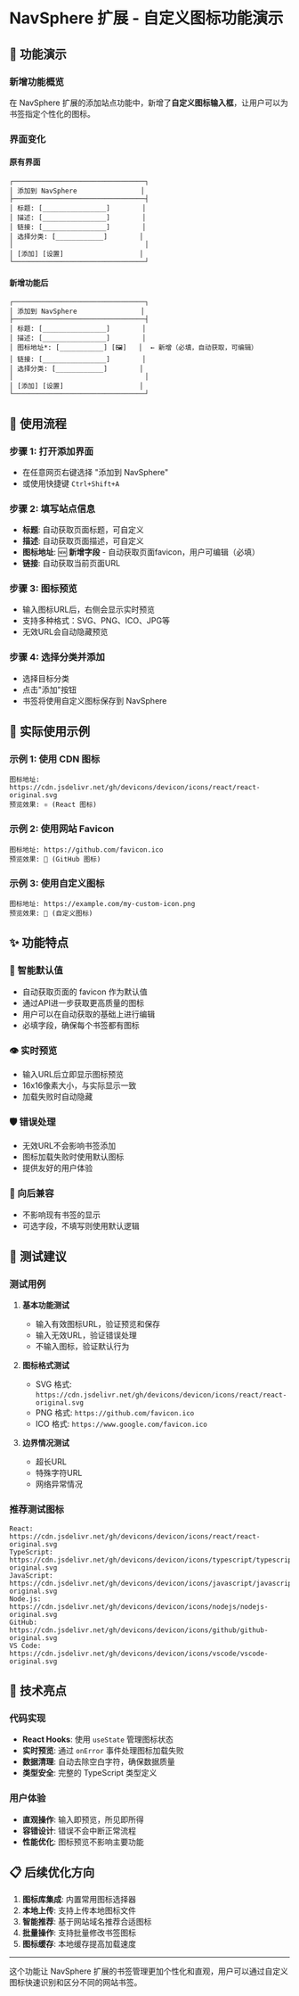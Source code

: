 # NavSphere 扩展 - 自定义图标功能演示

## 🎯 功能演示

### 新增功能概览
在 NavSphere 扩展的添加站点功能中，新增了**自定义图标输入框**，让用户可以为书签指定个性化的图标。

### 界面变化

#### 原有界面
```
┌─────────────────────────────────┐
│ 添加到 NavSphere                │
├─────────────────────────────────┤
│ 标题: [________________]        │
│ 描述: [________________]        │
│ 链接: [________________]        │
│ 选择分类: [____________]        │
│                                 │
│ [添加] [设置]                   │
└─────────────────────────────────┘
```

#### 新增功能后
```
┌─────────────────────────────────┐
│ 添加到 NavSphere                │
├─────────────────────────────────┤
│ 标题: [________________]        │
│ 描述: [________________]        │
│ 图标地址*: [___________] [🖼️]   │  ← 新增（必填，自动获取，可编辑）
│ 链接: [________________]        │
│ 选择分类: [____________]        │
│                                 │
│ [添加] [设置]                   │
└─────────────────────────────────┘
```

## 🔧 使用流程

### 步骤 1: 打开添加界面
- 在任意网页右键选择 "添加到 NavSphere"
- 或使用快捷键 `Ctrl+Shift+A`

### 步骤 2: 填写站点信息
- **标题**: 自动获取页面标题，可自定义
- **描述**: 自动获取页面描述，可自定义  
- **图标地址**: 🆕 **新增字段** - 自动获取页面favicon，用户可编辑（必填）
- **链接**: 自动获取当前页面URL

### 步骤 3: 图标预览
- 输入图标URL后，右侧会显示实时预览
- 支持多种格式：SVG、PNG、ICO、JPG等
- 无效URL会自动隐藏预览

### 步骤 4: 选择分类并添加
- 选择目标分类
- 点击"添加"按钮
- 书签将使用自定义图标保存到 NavSphere

## 📝 实际使用示例

### 示例 1: 使用 CDN 图标
```
图标地址: https://cdn.jsdelivr.net/gh/devicons/devicon/icons/react/react-original.svg
预览效果: ⚛️ (React 图标)
```

### 示例 2: 使用网站 Favicon
```
图标地址: https://github.com/favicon.ico
预览效果: 🐙 (GitHub 图标)
```

### 示例 3: 使用自定义图标
```
图标地址: https://example.com/my-custom-icon.png
预览效果: 🎨 (自定义图标)
```

## ✨ 功能特点

### 🎨 智能默认值
- 自动获取页面的 favicon 作为默认值
- 通过API进一步获取更高质量的图标
- 用户可以在自动获取的基础上进行编辑
- 必填字段，确保每个书签都有图标

### 👁️ 实时预览
- 输入URL后立即显示图标预览
- 16x16像素大小，与实际显示一致
- 加载失败时自动隐藏

### 🛡️ 错误处理
- 无效URL不会影响书签添加
- 图标加载失败时使用默认图标
- 提供友好的用户体验

### 🔄 向后兼容
- 不影响现有书签的显示
- 可选字段，不填写则使用默认逻辑

## 🧪 测试建议

### 测试用例
1. **基本功能测试**
   - 输入有效图标URL，验证预览和保存
   - 输入无效URL，验证错误处理
   - 不输入图标，验证默认行为

2. **图标格式测试**
   - SVG 格式: `https://cdn.jsdelivr.net/gh/devicons/devicon/icons/react/react-original.svg`
   - PNG 格式: `https://github.com/favicon.ico`
   - ICO 格式: `https://www.google.com/favicon.ico`

3. **边界情况测试**
   - 超长URL
   - 特殊字符URL
   - 网络异常情况

### 推荐测试图标
```
React:      https://cdn.jsdelivr.net/gh/devicons/devicon/icons/react/react-original.svg
TypeScript: https://cdn.jsdelivr.net/gh/devicons/devicon/icons/typescript/typescript-original.svg
JavaScript: https://cdn.jsdelivr.net/gh/devicons/devicon/icons/javascript/javascript-original.svg
Node.js:    https://cdn.jsdelivr.net/gh/devicons/devicon/icons/nodejs/nodejs-original.svg
GitHub:     https://cdn.jsdelivr.net/gh/devicons/devicon/icons/github/github-original.svg
VS Code:    https://cdn.jsdelivr.net/gh/devicons/devicon/icons/vscode/vscode-original.svg
```

## 🚀 技术亮点

### 代码实现
- **React Hooks**: 使用 `useState` 管理图标状态
- **实时预览**: 通过 `onError` 事件处理图标加载失败
- **数据清理**: 自动去除空白字符，确保数据质量
- **类型安全**: 完整的 TypeScript 类型定义

### 用户体验
- **直观操作**: 输入即预览，所见即所得
- **容错设计**: 错误不会中断正常流程
- **性能优化**: 图标预览不影响主要功能

## 📋 后续优化方向

1. **图标库集成**: 内置常用图标选择器
2. **本地上传**: 支持上传本地图标文件
3. **智能推荐**: 基于网站域名推荐合适图标
4. **批量操作**: 支持批量修改书签图标
5. **图标缓存**: 本地缓存提高加载速度

---

这个功能让 NavSphere 扩展的书签管理更加个性化和直观，用户可以通过自定义图标快速识别和区分不同的网站书签。